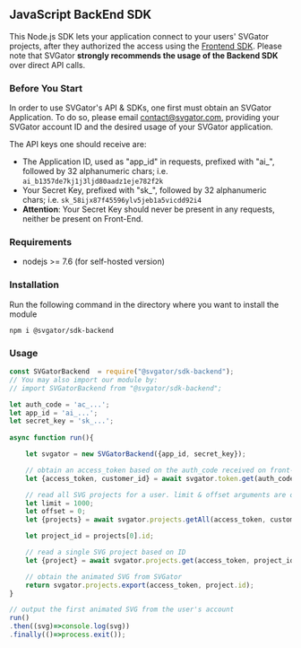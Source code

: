 ## JavaScript BackEnd SDK

This Node.js SDK lets your application connect to your users' SVGator projects, after they authorized the access using the [Frontend SDK](../svgator-frontend). Please note that SVGator **strongly recommends the usage of the Backend SDK** over direct API calls.

### Before You Start

In order to use SVGator's API & SDKs, one first must obtain an SVGator Application. To do so, please email [contact@svgator.com](mailto:contact@svgator.com?subject=SVGator%20Application%20Request&body=Dear%20Support%2C%0D%0A%0D%0AMy%20name%20is%20%5BJOHN%2FJANE%20DOE%5D%20from%20%5BCOMPANY%2C%20INC.%5D.%0D%0APlease%20add%20an%20SVGator%20application%20to%20my%20account%20of%20%5BEMAIL%40COMPANY.COM%5D%2C%20in%20order%20to%20offer%20my%20users%20to%20connect%20their%20SVGator%20accounts%20with%20my%20software.), providing your SVGator account ID and the desired usage of your SVGator application.

The API keys one should receive are:
- The Application ID, used as "app_id" in requests, prefixed with "ai_", followed by 32 alphanumeric chars; i.e. `ai_b1357de7kj1j3ljd80aadz1eje782f2k`  
- Your Secret Key, prefixed with "sk_", followed by 32 alphanumeric chars; i.e. `sk_58ijx87f45596ylv5jeb1a5vicdd92i4`
- **Attention**: Your Secret Key should never be present in any requests, neither be present on Front-End.

### Requirements

- nodejs >= 7.6 (for self-hosted version)

### Installation

Run the following command in the directory where you want to install the module
```
npm i @svgator/sdk-backend
```

### Usage

```js
const SVGatorBackend  = require("@svgator/sdk-backend");
// You may also import our module by:
// import SVGatorBackend from "@svgator/sdk-backend";

let auth_code = 'ac_...';
let app_id = 'ai_...';
let secret_key = 'sk_...';
            
async function run(){

    let svgator = new SVGatorBackend({app_id, secret_key});

    // obtain an access_token based on the auth_code received on front-end
    let {access_token, customer_id} = await svgator.token.get(auth_code);

    // read all SVG projects for a user. limit & offset arguments are optional
    let limit = 1000;
    let offset = 0;
    let {projects} = await svgator.projects.getAll(access_token, customer_id, limit, offset);

    let project_id = projects[0].id;

    // read a single SVG project based on ID
    let {project} = await svgator.projects.get(access_token, project_id);

    // obtain the animated SVG from SVGator
    return svgator.projects.export(access_token, project.id);
}

// output the first animated SVG from the user's account
run()
.then((svg)=>console.log(svg))
.finally(()=>process.exit());

```
